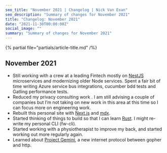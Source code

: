 ```yaml
---
seo_title: "November 2021 | Changelog | Nick Van Exan"
seo_description: "Summary of changes for November 2021"
title: "Changelog: November 2021"
date: "2021-11-30T00:00:00Z"
social_image: ""
summary: "Summary of changes for November 2021"
---
```


{% partial file="partials/article-title.md" /%}

## November 2021

- Still working with a crew at a leading Fintech mostly on [NestJS](https://nestjs.com/) microservices and modernizing older Node services. Spent a fair bit of time writing Azure service bus integrations, cucumber bdd tests and Gatling performance tests.
- Reduced my privacy consulting work . I am still advising a couple of companies but I’m not taking on new work in this area at this time so I can focus more on engineering work.
- Rebuilt this personal site with [Next.js](https://nextjs.org/) and [mdx](https://mdxjs.com).
- Started thinking of things to build so that I can learn [Rust](https://www.rust-lang.org/). I might re-write my personal CLI (fw-cli).
- Started working with a physiotherapist to improve my back, and started working out more regularly again.
- Learned about [Project Gemini](https://gemini.circumlunar.space/), a new internet protocol between gopher and http.
